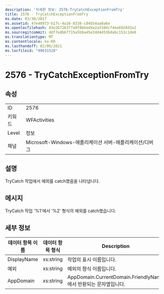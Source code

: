 ```yaml
---
description: '자세한 정보: 2576-TryCatchExceptionFromTry'
title: 2576 - TryCatchExceptionFromTry
ms.date: 03/30/2017
ms.assetid: 47e48973-b17c-4a16-8338-c84b54aa0a6e
ms.openlocfilehash: 83e26726377a9f8bbedda2a310dcf4ee6928d3a2
ms.sourcegitcommit: ddf7edb67715a5b9a45e3dd44536dabc153c1de0
ms.translationtype: MT
ms.contentlocale: ko-KR
ms.lasthandoff: 02/06/2021
ms.locfileid: "99631528"
---
```

# <a name="2576---trycatchexceptionfromtry"></a>2576 - TryCatchExceptionFromTry

## <a name="properties"></a>속성  
  
|||  
|-|-|  
|ID|2576|  
|키워드|WFActivities|  
|Level|정보|  
|채널|Microsoft-Windows-애플리케이션 서버-애플리케이션/디버그|  
  
## <a name="description"></a>설명  

 TryCatch 작업에서 예외를 catch했음을 나타냅니다.  
  
## <a name="message"></a>메시지  

 TryCatch 작업 '%1'에서 '%2' 형식의 예외를 catch했습니다.  
  
## <a name="details"></a>세부 정보  
  
|데이터 항목 이름|데이터 항목 형식|Description|  
|--------------------|--------------------|-----------------|  
|DisplayName|xs:string|작업의 표시 이름입니다.|  
|예외|xs:string|예외의 형식 이름입니다.|  
|AppDomain|xs:string|AppDomain.CurrentDomain.FriendlyName에서 반환되는 문자열입니다.|
